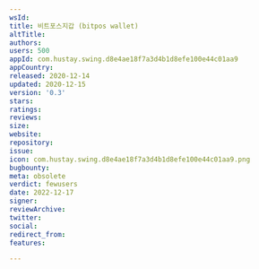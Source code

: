 ```yaml
---
wsId: 
title: 비트포스지갑 (bitpos wallet)
altTitle: 
authors: 
users: 500
appId: com.hustay.swing.d8e4ae18f7a3d4b1d8efe100e44c01aa9
appCountry: 
released: 2020-12-14
updated: 2020-12-15
version: '0.3'
stars: 
ratings: 
reviews: 
size: 
website: 
repository: 
issue: 
icon: com.hustay.swing.d8e4ae18f7a3d4b1d8efe100e44c01aa9.png
bugbounty: 
meta: obsolete
verdict: fewusers
date: 2022-12-17
signer: 
reviewArchive: 
twitter: 
social: 
redirect_from: 
features: 

---
```


